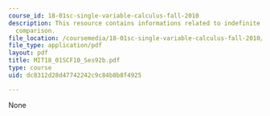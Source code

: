 ```yaml
---
course_id: 18-01sc-single-variable-calculus-fall-2010
description: This resource contains informations related to indefinite integrals and
  comparison.
file_location: /coursemedia/18-01sc-single-variable-calculus-fall-2010/dc8312d28d47742242c9c84b8b8f4925_MIT18_01SCF10_Ses92b.pdf
file_type: application/pdf
layout: pdf
title: MIT18_01SCF10_Ses92b.pdf
type: course
uid: dc8312d28d47742242c9c84b8b8f4925

---
```

None